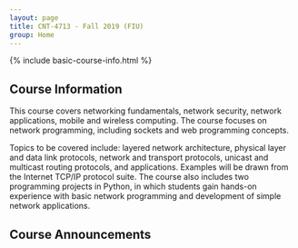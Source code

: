 ```yaml
---
layout: page
title: CNT-4713 - Fall 2019 (FIU)
group: Home
---
```


{% include basic-course-info.html %}

## Course Information

This course covers networking fundamentals, network security, network applications, mobile and wireless computing.
The course focuses on network programming, including sockets and web programming concepts.
<!-- This course provides an introduction to fundamental concepts in the design and implementation of computer communication networks, their protocols, and applications. -->
Topics to be covered include: layered network architecture, physical layer and data link protocols, network and transport protocols, unicast and multicast routing protocols, and applications.
Examples will be drawn from the Internet TCP/IP protocol suite.
The course also includes two programming projects in Python, in which students gain hands-on experience with basic network programming and development of simple network applications.

## Course Announcements

<!-- - <span class="label label-primary">NOTE</span> -->
<!--   The room for the final has been assigned and it will be the same as for lectures, **ROLFE 1200** -->

<!-- - <span class="label label-primary">NOTE</span> -->
<!--   The midterm date has been changed to **May 1, 2017** -->

<!-- - <span class="label label-primary">April 3, 2017</span>: Please submit the signed Academic Integrity and Honesty agreement by April 9, 2017.  Otherwise, your course work will not be graded. -->
<!-- - First lecture will be on April 3, 2017 -->
<!-- - The classroom has changed to **ROLFE 1200** -->

<!-- ## Class Calendar -->

<!-- <iframe src="https://calendar.google.com/calendar/embed?mode=AGENDA&amp;height=400&amp;wkst=1&amp;bgcolor=%23FFFFFF&amp;src=og23t8038qoha5eiitm0o30chk%40group.calendar.google.com&amp;color=%23691426&amp;ctz=America%2FLos_Angeles" style="border-width:0" width="450" height="400" frameborder="0" scrolling="no"></iframe> -->

